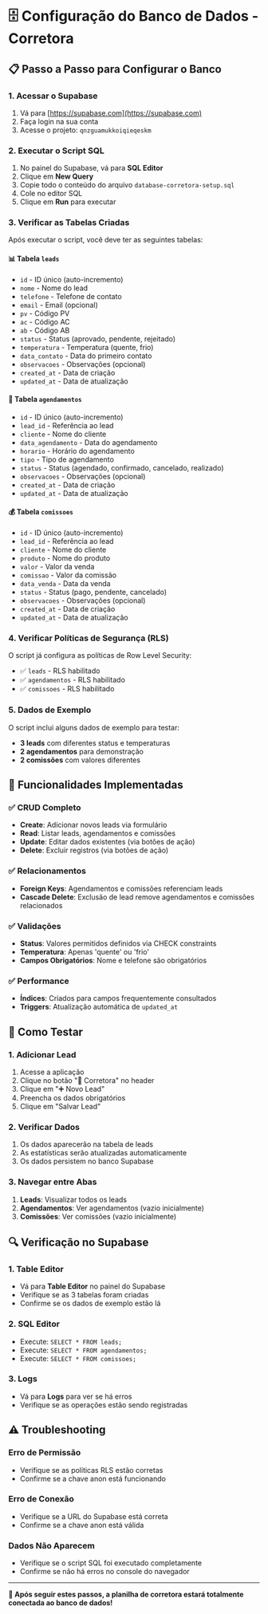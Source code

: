 # 🗄️ Configuração do Banco de Dados - Corretora

## 📋 **Passo a Passo para Configurar o Banco**

### **1. Acessar o Supabase**
1. Vá para [https://supabase.com](https://supabase.com)
2. Faça login na sua conta
3. Acesse o projeto: `qnzguamukkoiqieqeskm`

### **2. Executar o Script SQL**
1. No painel do Supabase, vá para **SQL Editor**
2. Clique em **New Query**
3. Copie todo o conteúdo do arquivo `database-corretora-setup.sql`
4. Cole no editor SQL
5. Clique em **Run** para executar

### **3. Verificar as Tabelas Criadas**
Após executar o script, você deve ter as seguintes tabelas:

#### **📊 Tabela `leads`**
- `id` - ID único (auto-incremento)
- `nome` - Nome do lead
- `telefone` - Telefone de contato
- `email` - Email (opcional)
- `pv` - Código PV
- `ac` - Código AC
- `ab` - Código AB
- `status` - Status (aprovado, pendente, rejeitado)
- `temperatura` - Temperatura (quente, frio)
- `data_contato` - Data do primeiro contato
- `observacoes` - Observações (opcional)
- `created_at` - Data de criação
- `updated_at` - Data de atualização

#### **📅 Tabela `agendamentos`**
- `id` - ID único (auto-incremento)
- `lead_id` - Referência ao lead
- `cliente` - Nome do cliente
- `data_agendamento` - Data do agendamento
- `horario` - Horário do agendamento
- `tipo` - Tipo de agendamento
- `status` - Status (agendado, confirmado, cancelado, realizado)
- `observacoes` - Observações (opcional)
- `created_at` - Data de criação
- `updated_at` - Data de atualização

#### **💰 Tabela `comissoes`**
- `id` - ID único (auto-incremento)
- `lead_id` - Referência ao lead
- `cliente` - Nome do cliente
- `produto` - Nome do produto
- `valor` - Valor da venda
- `comissao` - Valor da comissão
- `data_venda` - Data da venda
- `status` - Status (pago, pendente, cancelado)
- `observacoes` - Observações (opcional)
- `created_at` - Data de criação
- `updated_at` - Data de atualização

### **4. Verificar Políticas de Segurança (RLS)**
O script já configura as políticas de Row Level Security:
- ✅ `leads` - RLS habilitado
- ✅ `agendamentos` - RLS habilitado  
- ✅ `comissoes` - RLS habilitado

### **5. Dados de Exemplo**
O script inclui alguns dados de exemplo para testar:
- **3 leads** com diferentes status e temperaturas
- **2 agendamentos** para demonstração
- **2 comissões** com valores diferentes

## 🔧 **Funcionalidades Implementadas**

### **✅ CRUD Completo**
- **Create**: Adicionar novos leads via formulário
- **Read**: Listar leads, agendamentos e comissões
- **Update**: Editar dados existentes (via botões de ação)
- **Delete**: Excluir registros (via botões de ação)

### **✅ Relacionamentos**
- **Foreign Keys**: Agendamentos e comissões referenciam leads
- **Cascade Delete**: Exclusão de lead remove agendamentos e comissões relacionados

### **✅ Validações**
- **Status**: Valores permitidos definidos via CHECK constraints
- **Temperatura**: Apenas 'quente' ou 'frio'
- **Campos Obrigatórios**: Nome e telefone são obrigatórios

### **✅ Performance**
- **Índices**: Criados para campos frequentemente consultados
- **Triggers**: Atualização automática de `updated_at`

## 🚀 **Como Testar**

### **1. Adicionar Lead**
1. Acesse a aplicação
2. Clique no botão "🏢 Corretora" no header
3. Clique em "➕ Novo Lead"
4. Preencha os dados obrigatórios
5. Clique em "Salvar Lead"

### **2. Verificar Dados**
1. Os dados aparecerão na tabela de leads
2. As estatísticas serão atualizadas automaticamente
3. Os dados persistem no banco Supabase

### **3. Navegar entre Abas**
1. **Leads**: Visualizar todos os leads
2. **Agendamentos**: Ver agendamentos (vazio inicialmente)
3. **Comissões**: Ver comissões (vazio inicialmente)

## 🔍 **Verificação no Supabase**

### **1. Table Editor**
- Vá para **Table Editor** no painel do Supabase
- Verifique se as 3 tabelas foram criadas
- Confirme se os dados de exemplo estão lá

### **2. SQL Editor**
- Execute: `SELECT * FROM leads;`
- Execute: `SELECT * FROM agendamentos;`
- Execute: `SELECT * FROM comissoes;`

### **3. Logs**
- Vá para **Logs** para ver se há erros
- Verifique se as operações estão sendo registradas

## ⚠️ **Troubleshooting**

### **Erro de Permissão**
- Verifique se as políticas RLS estão corretas
- Confirme se a chave anon está funcionando

### **Erro de Conexão**
- Verifique se a URL do Supabase está correta
- Confirme se a chave anon está válida

### **Dados Não Aparecem**
- Verifique se o script SQL foi executado completamente
- Confirme se não há erros no console do navegador

---

**🎉 Após seguir estes passos, a planilha de corretora estará totalmente conectada ao banco de dados!**

